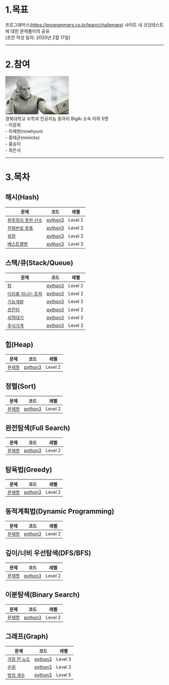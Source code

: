 # 1.목표
프로그래머스(https://programmers.co.kr/learn/challenges) 사이트 내 코딩테스트에 대한 문제풀이의 공유   
(초안 작성 일자: 2020년 2월 17일)

***

# 2.참여
<img src="BigAi.jpg" width="40%" height="30%" title="px(픽셀) 크기 설정" alt="BigAi"></img>   
경북대학교 수학과 인공지능 동아리 BigAi 소속 이하 5명   
	- 이장희   
	- 이재현(nowhyun)   
	- 홍태균(minicks)   
	- 홍승이   
	- 최은서   

***

# 3.목차
## 해시(Hash)
| 문제 | 코드 | 레벨 |
| ------------- |:-------------:|:-------:|
| [완주하지 못한 선수](https://programmers.co.kr/learn/courses/30/lessons/42576?language=python3) | [python3](HashTable_Q1_완주선수.ipynb) | Level 1 |
| [전화번호 목록](https://programmers.co.kr/learn/courses/30/lessons/42577) | [python3](깃허브내파일경로) | Level 2 |
| [위장](https://programmers.co.kr/learn/courses/30/lessons/42578?language=python3) | [python3](깃허브내파일경로) | Level 2 |
| [베스트앨범](https://programmers.co.kr/learn/courses/30/lessons/42579?language=python3) | [python3](깃허브내파일경로) | Level 3 |


## 스택/큐(Stack/Queue)
| 문제 | 코드 | 레벨 |
| ------------- |:-------------:|:-------:|
| [탑](https://programmers.co.kr/learn/courses/30/lessons/42588?language=python3) | [python3](깃허브내파일경로) | Level 2 |
| [다리를 지나는 트럭](https://programmers.co.kr/learn/courses/30/lessons/42583) | [python3](깃허브내파일경로) | Level 2 |
| [기능개발](https://programmers.co.kr/learn/courses/30/lessons/42586) | [python3](깃허브내파일경로) | Level 2 |
| [프린터](https://programmers.co.kr/learn/courses/30/lessons/42587?language=python3) | [python3](깃허브내파일경로) | Level 2 |
| [쇠막대기](https://programmers.co.kr/learn/courses/30/lessons/42585?language=python3) | [python3](깃허브내파일경로) | Level 2 |
| [주식가격](https://programmers.co.kr/learn/courses/30/lessons/42584?language=python3) | [python3](깃허브내파일경로) | Level 2 |


## 힙(Heap)
| 문제 | 코드 | 레벨 |
| ------------- |:-------------:|:-------:|
| [문제명](문제주소) | [python3](깃허브내파일경로) | Level 2 |

## 정렬(Sort)
| 문제 | 코드 | 레벨 |
| ------------- |:-------------:|:-------:|
| [문제명](문제주소) | [python3](깃허브내파일경로) | Level 2 |

## 완전탐색(Full Search)
| 문제 | 코드 | 레벨 |
| ------------- |:-------------:|:-------:|
| [문제명](문제주소) | [python3](깃허브내파일경로) | Level 2 |

## 탐욕법(Greedy)
| 문제 | 코드 | 레벨 |
| ------------- |:-------------:|:-------:|
| [문제명](문제주소) | [python3](깃허브내파일경로) | Level 2 |

## 동적계획법(Dynamic Programming)
| 문제 | 코드 | 레벨 |
| ------------- |:-------------:|:-------:|
| [문제명](문제주소) | [python3](깃허브내파일경로) | Level 2 |

## 깊이/너비 우선탐색(DFS/BFS)
| 문제 | 코드 | 레벨 |
| ------------- |:-------------:|:-------:|
| [문제명](문제주소) | [python3](깃허브내파일경로) | Level 2 |

## 이분탐색(Binary Search)
| 문제 | 코드 | 레벨 |
| ------------- |:-------------:|:-------:|
| [문제명](문제주소) | [python3](깃허브내파일경로) | Level 2 |

## 그래프(Graph)
| 문제 | 코드 | 레벨 |
| ------------- |:-------------:|:-------:|
| [가장 먼 노드](https://programmers.co.kr/learn/courses/30/lessons/49189) | [python3](깃허브내파일경로) | Level 3 |
| [순위](https://programmers.co.kr/learn/courses/30/lessons/49191) | [python3](깃허브내파일경로) | Level 3 |
| [방의 개수](https://programmers.co.kr/learn/courses/30/lessons/49190) | [python3](깃허브내파일경로) | Level 5 |

